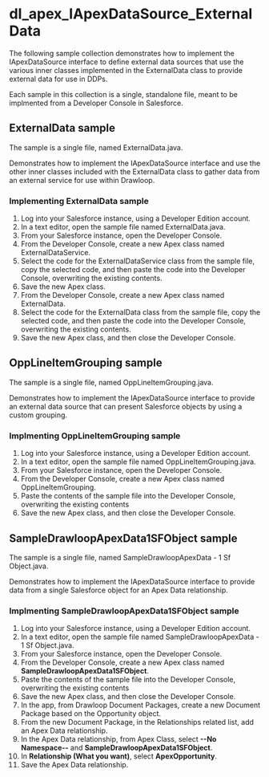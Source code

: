 # dl_apex_IApexDataSource_ExternalData
The following sample collection demonstrates how to implement the IApexDataSource interface to define external data sources that use the various inner classes implemented in the ExternalData class to provide external data for use in DDPs.

Each sample in this collection is a single, standalone file, meant to be implmented from a Developer Console in Salesforce. 

## ExternalData sample

The sample is a single file, named ExternalData.java. 

Demonstrates how to implement the IApexDataSource interface and use the other inner classes included with the ExternalData class to gather data from an external service for use within Drawloop.

### Implementing ExternalData sample

1. Log into your Salesforce instance, using a Developer Edition account.
2. In a text editor, open the sample file named ExternalData.java.
3. From your Salesforce instance, open the Developer Console. 
4. From the Developer Console, create a new Apex class named ExternalDataService.
5. Select the code for the ExternalDataService class from the sample file, copy the selected code, and then paste the code into the Developer Console, overwriting the existing contents.
6. Save the new Apex class.
7. From the Developer Console, create a new Apex class named ExternalData.
8. Select the code for the ExternalData class from the sample file, copy the selected code, and then paste the code into the Developer Console, overwriting the existing contents.
9. Save the new Apex class, and then close the Developer Console.

## OppLineItemGrouping sample

The sample is a single file, named OppLineItemGrouping.java.

Demonstrates how to implement the IApexDataSource interface to provide an external data source that can present Salesforce objects by using a custom grouping.

### Implmenting OppLineItemGrouping sample

1. Log into your Salesforce instance, using a Developer Edition account.
2. In a text editor, open the sample file named OppLineItemGrouping.java.
3. From your Salesforce instance, open the Developer Console.
4. From the Developer Console, create a new Apex class named OppLineItemGrouping.
5. Paste the contents of the sample file into the Developer Console, overwriting the existing contents
6. Save the new Apex class, and then close the Developer Console.

## SampleDrawloopApexData1SFObject sample

The sample is a single file, named SampleDrawloopApexData - 1 Sf Object.java.

Demonstrates how to implement the IApexDataSource interface to provide data from a single Salesforce object for an Apex Data relationship.

### Implmenting SampleDrawloopApexData1SFObject sample

1. Log into your Salesforce instance, using a Developer Edition account.
2. In a text editor, open the sample file named SampleDrawloopApexData - 1 Sf Object.java.
3. From your Salesforce instance, open the Developer Console.
4. From the Developer Console, create a new Apex class named **SampleDrawloopApexData1SFObject**.
5. Paste the contents of the sample file into the Developer Console, overwriting the existing contents
6. Save the new Apex class, and then close the Developer Console.
7. In the app, from Drawloop Document Packages, create a new Document Package based on the Opportunity object.
8. From the new Document Package, in the Relationships related list, add an Apex Data relationship.
9. In the Apex Data relationship, from Apex Class, select **--No Namespace--** and **SampleDrawloopApexData1SFObject**.
10. In **Relationship (What you want)**, select **ApexOpportunity**.
11. Save the Apex Data relationship.